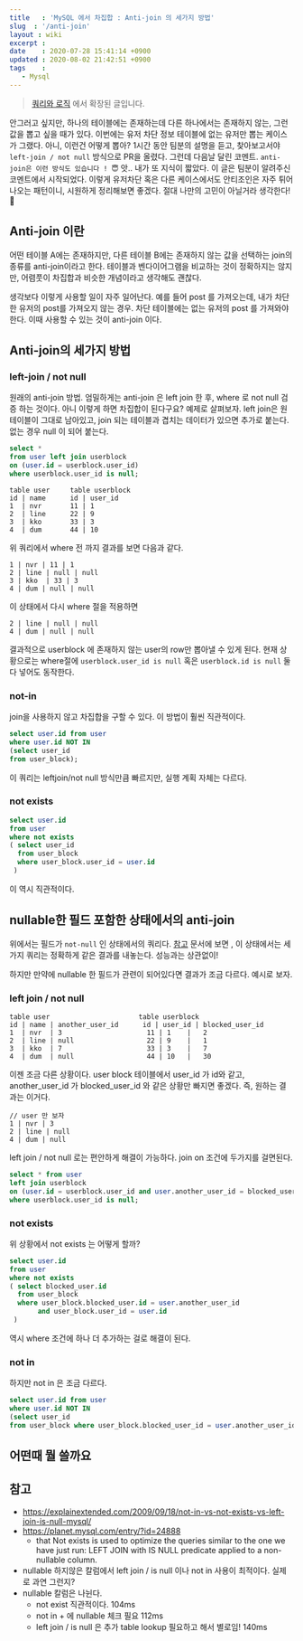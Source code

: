 ```yaml
---
title   : 'MySQL 에서 차집합 : Anti-join 의 세가지 방법'  
slug  : '/anti-join' 
layout : wiki
excerpt : 
date    : 2020-07-28 15:41:14 +0900
updated : 2020-08-02 21:42:51 +0900
tags    : 
   - Mysql
---
```

> [쿼리와 로직](https://juneyr.dev/ways-of-query) 에서 확장된 글입니다. 
 
안그러고 싶지만, 하나의 테이블에는 존재하는데 다른 하나에서는 존재하지 않는, 그런 값을 뽑고 싶을 때가 있다. 이번에는 유저 차단 정보 테이블에 없는 유저만 뽑는 케이스가 그랬다. 아니, 이런건 어떻게 뽑아? 1시간 동안 팀분의 설명을 듣고, 찾아보고서야 `left-join / not null` 방식으로 PR을 올렸다. 그런데 다음날 달린 코멘트. `anti-join은 이런 방식도 있습니다 ! 😇` 앗.. 내가 또 지식이 짧았다. 이 글은 팀분이 알려주신 코멘트에서 시작되었다. 이렇게 유저차단 혹은 다른 케이스에서도 안티조인은 자주 튀어나오는 패턴이니, 시원하게 정리해보면 좋겠다. 절대 나만의 고민이 아닐거라 생각한다!🙊 

## Anti-join 이란 
   어떤 테이블 A에는 존재하지만, 다른 테이블 B에는 존재하지 않는 값을 선택하는 join의 종류를 anti-join이라고 한다. 테이블과 벤다이어그램을 비교하는 것이 정확하지는 않지만, 어렴풋이 차집합과 비슷한 개념이라고 생각해도 괜찮다.
   
   생각보다 이렇게 사용할 일이 자주 일어난다. 예를 들어 post 를 가져오는데, 내가 차단한 유저의 post를 가져오지 않는 경우. 차단 테이블에는 없는 유저의 post 를 가져와야한다. 이때 사용할 수 있는 것이 anti-join 이다.

## Anti-join의 세가지 방법 

### left-join / not null 
 원래의 anti-join 방법. 엄밀하게는  anti-join 은 left join 한 후, where 로 not null 검증 하는 것이다. 아니 이렇게 하면 차집합이 된다구요? 예제로 살펴보자. 
 left join은 원 테이블이 그대로 남아있고, join 되는 테이블과 겹치는 데이터가 있으면 추가로 붙는다. 없는 경우 null 이 되어 붙는다. 
 
 ```sql
 select * 
from user left join userblock
on (user.id = userblock.user_id)
where userblock.user_id is null;
 ```

```
table user     table userblock
id | name      id | user_id
1  | nvr       11 | 1
2  | line      22 | 9
3  | kko       33 | 3 
4  | dum       44 | 10
```

위 쿼리에서 where 전 까지 결과를 보면 다음과 같다. 
```
1 | nvr | 11 | 1 
2 | line | null | null 
3 | kko  | 33 | 3 
4 | dum | null | null
```

이 상태에서 다시 where 절을 적용하면 
```
2 | line | null | null 
4 | dum | null | null
```
결과적으로 userblock 에 존재하지 않는 user의 row만 뽑아낼 수 있게 된다. 현재 상황으로는 where절에 `userblock.user_id is null` 혹은 `userblock.id is null` 둘다 넣어도 동작한다.

### not-in 
join을 사용하지 않고 차집합을 구할 수 있다. 이 방법이 훨씬 직관적이다. 

```sql 
select user.id from user 
where user.id NOT IN
(select user_id 
from user_block);
```
이 쿼리는 leftjoin/not null 방식만큼 빠르지만, 실행 계획 자체는 다르다. 

### not exists
```sql 
select user.id
from user 
where not exists 
( select user_id
  from user_block
  where user_block.user_id = user.id
 )
```

이 역시 직관적이다. 

## nullable한 필드 포함한 상태에서의 anti-join 

위에서는 필드가 `not-null` 인 상태에서의 쿼리다. [참고](https://planet.mysql.com/entry/?id=24888)  문서에 보면 , 이 상태에서는 세가지 쿼리는 정확하게 같은 결과를 내놓는다. 성능과는 상관없이! 

하지만 만약에 nullable 한 필드가 관련이 되어있다면 결과가 조금 다르다.  예시로 보자. 

### left join / not null 

```
table user                      table userblock
id | name | another_user_id      id | user_id | blocked_user_id 
1  | nvr  | 3                     11 | 1    |   2
2  | line | null                  22 | 9    |   1
3  | kko  | 7                     33 | 3    |   7
4  | dum  | null                  44 | 10   |   30
```

이젠 조금 다른 상황이다. user block 테이블에서 user_id 가 id와 같고, another_user_id 가 blocked_user_id 와 같은 상황만 빠지면 좋겠다. 즉, 원하는 결과는 이거다. 

```
// user 만 보자
1 | nvr | 3 
2 | line | null
4 | dum | null
```

left join / not null 로는 편안하게 해결이 가능하다. join on 조건에 두가지를 걸면된다. 
```sql
select * from user 
left join userblock 
on (user.id = userblock.user_id and user.another_user_id = blocked_user_id)
where userblock.user_id is null;
```

### not exists
위 상황에서 not exists 는 어떻게 할까? 

```sql 
select user.id
from user 
where not exists 
( select blocked_user.id
  from user_block
  where user_block.blocked_user.id = user.another_user_id
       and user_block.user_id = user.id
 )
```

역시 where 조건에 하나 더 추가하는 걸로 해결이 된다. 

### not in 
하지만 not in 은 조금 다르다. 
```sql 
select user.id from user 
where user.id NOT IN
(select user_id 
from user_block where user_block.blocked_user_id = user.another_user_id);
```


## 어떤때 뭘 쓸까요



## 참고 
- https://explainextended.com/2009/09/18/not-in-vs-not-exists-vs-left-join-is-null-mysql/
- https://planet.mysql.com/entry/?id=24888
  - that Not exists is used to optimize the queries similar to the one we have just run: LEFT JOIN with IS NULL predicate applied to a non-nullable column.
 - nullable 하지않은 칼럼에서 left join / is null 이나 not in 사용이 최적이다.  실제로 과연 그런지?
 - nullable 칼럼은 나뉜다. 
    - not exist 직관적이다.  104ms 
    - not in + 에 nullable 체크 필요 112ms
    - left join / is null 은 추가 table lookup 필요하고 해서 별로임! 140ms 




